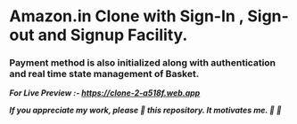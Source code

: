 




# Amazon.in Clone with Sign-In , Sign-out and Signup Facility.
### Payment method is also initialized along with authentication and real time state management of Basket.

**_For Live Preview :- https://clone-2-a518f.web.app_**

**_If you appreciate my work, please 🌟 this repository. It motivates me. :rocket: :rocket:_**
